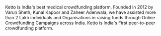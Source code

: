 Ketto is India's best medical crowdfunding platform. Founded in 2012 by Varun Sheth, Kunal Kapoor and Zaheer Adenwala, we have assisted more than 2 Lakh individuals and Organisations in raising funds through Online Crowdfunding Campaigns across India. Ketto is India's First peer-to-peer crowdfunding platform.
